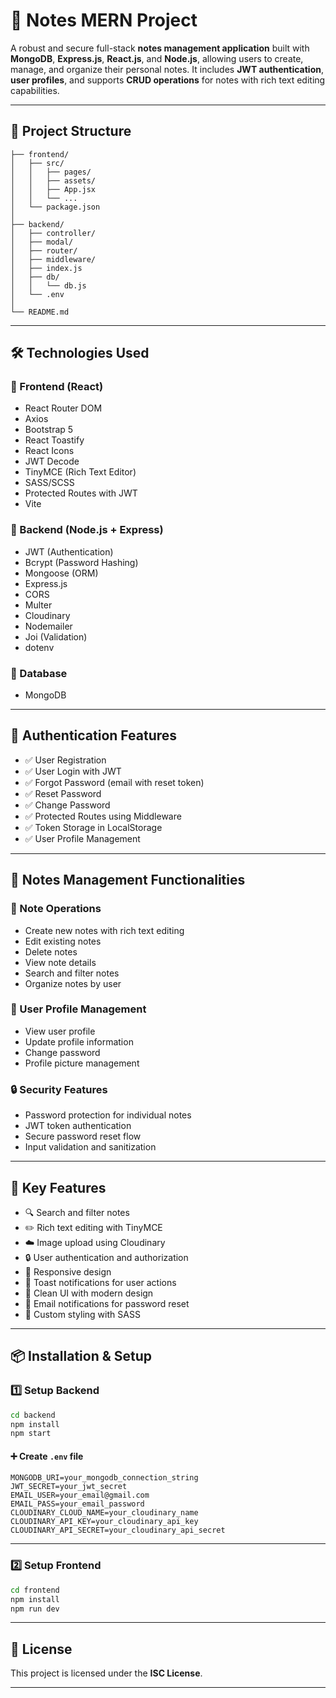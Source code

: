# 📝 Notes MERN Project

A robust and secure full-stack **notes management application** built with **MongoDB**, **Express.js**, **React.js**, and **Node.js**, allowing users to create, manage, and organize their personal notes. It includes **JWT authentication**, **user profiles**, and supports **CRUD operations** for notes with rich text editing capabilities.

---

## 📁 Project Structure

```
├── frontend/
│   ├── src/
│   │   ├── pages/
│   │   ├── assets/
│   │   ├── App.jsx
│   │   └── ...
│   └── package.json
│
├── backend/
│   ├── controller/
│   ├── modal/
│   ├── router/
│   ├── middleware/
│   ├── index.js
│   ├── db/
│   │   └── db.js
│   └── .env
│
└── README.md
```

---

## 🛠️ Technologies Used

### 🔹 Frontend (React)

- React Router DOM
- Axios
- Bootstrap 5
- React Toastify
- React Icons
- JWT Decode
- TinyMCE (Rich Text Editor)
- SASS/SCSS
- Protected Routes with JWT
- Vite

### 🔹 Backend (Node.js + Express)

- JWT (Authentication)
- Bcrypt (Password Hashing)
- Mongoose (ORM)
- Express.js
- CORS
- Multer
- Cloudinary
- Nodemailer
- Joi (Validation)
- dotenv

### 🔹 Database

- MongoDB

---

## 🔐 Authentication Features

- ✅ User Registration
- ✅ User Login with JWT
- ✅ Forgot Password (email with reset token)
- ✅ Reset Password
- ✅ Change Password
- ✅ Protected Routes using Middleware
- ✅ Token Storage in LocalStorage
- ✅ User Profile Management

---

## 📝 Notes Management Functionalities

### 📄 Note Operations

- Create new notes with rich text editing
- Edit existing notes
- Delete notes
- View note details
- Search and filter notes
- Organize notes by user

### 👤 User Profile Management

- View user profile
- Update profile information
- Change password
- Profile picture management

### 🔒 Security Features

- Password protection for individual notes
- JWT token authentication
- Secure password reset flow
- Input validation and sanitization

---

## 🚀 Key Features

- 🔍 Search and filter notes
- ✏️ Rich text editing with TinyMCE
- ☁️ Image upload using Cloudinary
- 🔒 User authentication and authorization
- 📱 Responsive design
- 🔔 Toast notifications for user actions
- 🧼 Clean UI with modern design
- 📧 Email notifications for password reset
- 🎨 Custom styling with SASS

---

## 📦 Installation & Setup

### 1️⃣ Setup Backend

```bash
cd backend
npm install
npm start
```

#### ➕ Create `.env` file

```env
MONGODB_URI=your_mongodb_connection_string
JWT_SECRET=your_jwt_secret
EMAIL_USER=your_email@gmail.com
EMAIL_PASS=your_email_password
CLOUDINARY_CLOUD_NAME=your_cloudinary_name
CLOUDINARY_API_KEY=your_cloudinary_api_key
CLOUDINARY_API_SECRET=your_cloudinary_api_secret
```

---

### 2️⃣ Setup Frontend

```bash
cd frontend
npm install
npm run dev
```

---

## 📄 License

This project is licensed under the **ISC License**.

---
